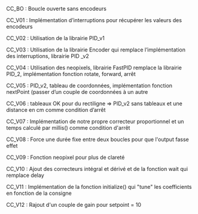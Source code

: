 CC_BO : Boucle ouverte sans encodeurs

CC_V01 : Implémentation d’interruptions pour récupérer les valeurs des encodeurs

CC_V02 : Utilisation de la librairie PID_v1

CC_V03 : Utilisation de la librairie Encoder qui remplace l’implémentation des interruptions, librairie PID _v2

CC_V04 : Utilisation des neopixels, librairie FastPID remplace la librairie PID_2, implémentation fonction rotate, forward, arrêt

CC_V05 : PID_v2, tableau de coordonnées, implémentation fonction nextPoint (passer d’un couple de coordonnées à un autre

CC_V06 : tableaux OK pour du rectiligne => PID_v2 sans tableaux et une distance en cm comme condition d’arrêt 

CC_V07 : Implémentation de notre propre correcteur proportionnel et un temps calculé par millis() comme condition d'arrêt

CC_V08 : Force une durée fixe entre deux boucles pour que l'output fasse effet

CC_V09 : Fonction neopixel pour plus de clareté

CC_V10 : Ajout des correcteurs intégral et dérivé et de la fonction wait qui remplace delay

CC_V11 : Implémentation de la fonction initialize() qui "tune" les coefficients en fonction de la consigne

CC_V12 : Rajout d'un couple de gain pour setpoint = 10
